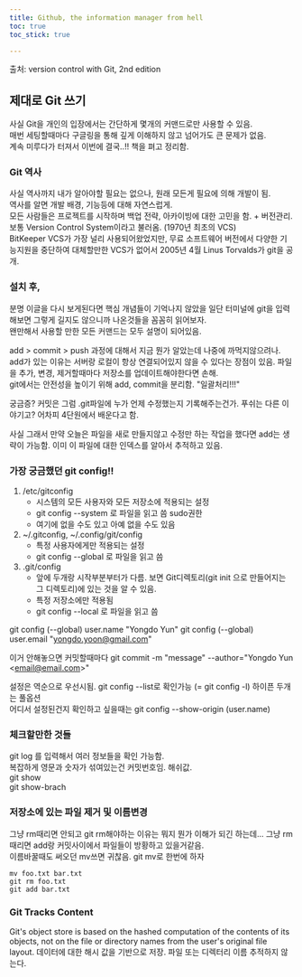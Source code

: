 ```yaml
---
title: Github, the information manager from hell
toc: true
toc_stick: true

---
```


출처: version control with Git, 2nd edition

## 제대로 Git 쓰기
사실 Git을 개인의 입장에서는 간단하게 몇개의 커맨드로만 사용할 수 있음.  
매번 세팅할때마다 구글링을 통해 깊게 이해하지 않고 넘어가도 큰 문제가 없음.  
계속 미루다가 터져서  이번에 결국..!! 책을 펴고 정리함.   

### Git 역사
사실 역사까지 내가 알아야할 필요는 없으나, 원래 모든게 필요에 의해 개발이 됨.  
역사를 알면 개발 배경, 기능등에 대해 자연스럽게.  
모든 사람들은 프로젝트를 시작하며  백업 전략, 아카이빙에 대한 고민을 함. + 버전관리.  
보통 Version Control System이라고 불러옴. (1970년 최초의 VCS)    
BitKeeper VCS가 가장 널리 사용되어왔었지만, 무료 소프트웨어 버전에서 다양한 기능지원을 중단하여 대체할만한 VCS가 없어서 2005년 4월 Linus Torvalds가 git을 공개.  

### 설치 후,
분명 이글을 다시 보게된다면 핵심 개념들이 기억나지 않았을
일단 터미널에 git을 입력해보면 그렇게 길지도 않으니까 나온것들을 꼼꼼히 읽어보자.  
왠만해서 사용할 만한 모든 커맨드는 모두 설명이 되어있음.  

add > commit > push 과정에 대해서 지금 뭔가 알았는데 나중에 까먹지않으려나.  
add가 있는 이유는 서버랑 로컬이 항상 연결되어있지 않을 수 있다는 장점이 있음. 
파일을 추가, 변경, 제거할때마다 저장소를 업데이트해야한다면 손해.  
git에서는 안전성을 높이기 위해 add, commit을 분리함. "일괄처리!!!"  

궁금증? 커밋은 그럼 .git파일에 누가 언제 수정했는지 기록해주는건가. 푸쉬는 다른 이야기고? 어차피 4단원에서 배운다고 함.  

사실 그래서 만약 오늘은 파일을 새로 만들지않고 수정만 하는 작업을 했다면 add는 생략이 가능함. 이미 이 파일에 대한 인덱스를 알아서 추적하고 있음.  

### 가장 궁금했던 git config!!
1. /etc/gitconfig
	- 시스템의 모든 사용자와 모든 저장소에 적용되는 설정  
	- git config --system 로 파일을 읽고 씀 sudo권한  
	- 여기에 없을 수도 있고 아예 없을 수도 있음  
2. ~/.gitconfig, ~/.config/git/config
	- 특정 사용자에게만 적용되는 설정  
	- git config --global 로 파일을 읽고 씀 
3. .git/config
	- 앞에 두개랑 시작부분부터가 다름. 보면 Git디렉토리(git init 으로 만들어지는 그 디렉토리)에 있는 것을 알 수 있음.  
	- 특정 저장소에만 적용됨
	- git config --local 로 파일을 읽고 씀

git config (--global) user.name "Yongdo Yun"
git config (--global) user.email "yongdo.yoon@gmail.com"

이거 안해놓으면 커밋할때마다 git commit -m "message" --author="Yongdo Yun \<email@email.com\>"   

설정은 역순으로 우선시됨. git config --list로 확인가능 (= git config -l) 하이픈 두개는 풀옵션  
어디서 설정된건지 확인하고 싶을때는 git config --show-origin (user.name)

### 체크할만한 것들
git log 를 입력해서 여러 정보들을 확인 가능함.  
복잡하게 영문과 숫자가 섞여있는건 커밋번호임. 해쉬값.  
git show  
git show-brach  

### 저장소에 있는 파일 제거 및 이름변경
그냥 rm때리면 안되고 git rm해야하는 이유는 뭐지
뭔가 이해가 되긴 하는데... 그냥 rm 때리면 add랑 커밋사이에서 파일들이 방황하고 있을거같음.  
이름바꿀때도 써오던 mv쓰면 귀찮음. git mv로 한번에 하자  
```console
mv foo.txt bar.txt
git rm foo.txt
git add bar.txt
```
### Git Tracks Content
Git's object store is based on the hashed computation of the contents of its objects, not on the file or directory names from the user's original file layout. 데이터에 대한 해시 값을 기반으로 저장.  파일 또는 디렉터리 이름 추적하지 않는다.   


